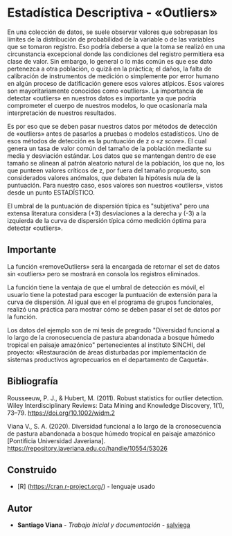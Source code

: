 # Estadística Descriptiva - «Outliers»

En una colección de datos, se suele observar valores que sobrepasan los límites de la distribución de probabilidad de la variable o de las variables que se tomaron registro. Eso podría deberse a que la toma se realizó en una circunstancia excepcional donde las condiciones del registro permitiera esa clase de valor. Sin embargo, lo general o lo más común es que ese dato pertenezca a otra población, o quizá en la práctica; el daños, la falta de calibración de instrumentos de medición o simplemente por error humano en algún proceso de datificación genere esos valores atípicos. Esos valores son mayoritariamente conocidos como «outliers».
La importancia de detectar «outliers» en nuestros datos es importante ya que podría comprometer el cuerpo de nuestros modelos, lo que ocasionaría mala interpretación de nuestros resultados.


Es por eso que se deben pasar nuestros datos por métodos de detección de «outliers» antes de pasarlos a pruebas o modelos estadísticos. Uno de esos métodos de detección es la puntuación de z o «_z score_». El cual genera un tasa de valor común del tamaño de la población mediante su media y desviación estándar. Los datos que se mantengan dentro de ese tamaño se alinean al patrón aleatorio natural de la población, los que no, los que punteen valores críticos de z, por fuera del tamaño propuesto, son considerados valores anómalos, que debaten la hipótesis nula de la puntuación. Para nuestro caso, esos valores son nuestros «outliers», vistos desde un punto ESTADÍSTICO.

El umbral de la puntuación de dispersión típica es "subjetiva" pero una extensa literatura considera (+3) desviaciones a la derecha y (-3) a la izquierda de la curva de dispersión típica cómo medición óptima para detectar «outliers».

## Importante

La función «removeOutliers» será la encargada de retornar el set de datos sin «outliers» pero se mostrará en consola los registros eliminados. 

La función tiene la ventaja de que el umbral de detección es móvil, el usuario tiene la potestad para escoger la puntuación de extensión para la curva de dispersión. Al igual que en el programa de grupos funcionales, realizó una práctica para mostrar cómo se deben pasar el set de datos por la función. 

Los datos del ejemplo son de mi tesis de pregrado "Diversidad funcional a lo largo de la cronosecuencia de pastura abandonada a bosque húmedo tropical en paisaje amazónico" pertenecientes al instituto SINCHI, del proyecto: «Restauración de áreas disturbadas por implementación de sistemas productivos agropecuarios en el departamento de Caquetá».

## Bibliografía

Rousseeuw, P. J., & Hubert, M. (2011). Robust statistics for outlier detection. Wiley Interdisciplinary Reviews: Data Mining and Knowledge Discovery, 1(1), 73–79. https://doi.org/10.1002/widm.2

Viana V., S. A. (2020). Diversidad funcional a lo largo de la cronosecuencia de pastura abandonada a bosque húmedo tropical en paisaje amazónico [Pontificia Universidad Javeriana]. https://repository.javeriana.edu.co/handle/10554/53026

## Construido

* [R] (https://cran.r-project.org/) - lenguaje usado

## Autor

* **Santiago Viana** - *Trabajo Inicial y documentación* - [salviega](https://github.com/salviega)
 
